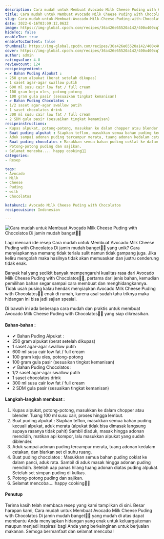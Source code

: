 ```yaml
---
description: Cara mudah untuk Membuat Avocado Milk Cheese Puding with Chocolatos Di jamin mudah banget"
title: Cara mudah untuk Membuat Avocado Milk Cheese Puding with Chocolatos Di jamin mudah banget
slug: Cara-mudah-untuk-Membuat-Avocado-Milk-Cheese-Puding-with-Chocolatos-Di-jamin-mudah-banget
date: 2022-6-16T03:09:12.063Z
image: https://img-global.cpcdn.com/recipes/36a426e65520a142/400x400cq70/photo.jpg
hideToc: false
enableToc: true
enableTocContent: false
thumbnail: https://img-global.cpcdn.com/recipes/36a426e65520a142/400x400cq70/photo.jpg
cover: https://img-global.cpcdn.com/recipes/36a426e65520a142/400x400cq70/photo.jpg
author: admin
ratingvalue: 4.8
reviewcount: 124
recipeingredient:
- ✔ Bahan Puding Alpukat :
- 250 gram alpukat (berat setelah dikupas)
- 1 saset agar-agar swallow putih
- 600 ml susu cair low fat / full cream
- 100 gram keju oles, potong-potong
- 100 gram gula pasir (sesuaikan tingkat kemanisan)
- ✔ Bahan Puding Chocolatos :
- 1/2 saset agar-agar swallow putih
- 1 saset chocolatos drink
- 300 ml susu cair low fat / full cream
- 2 SDM gula pasir (sesuaikan tingkat kemanisan)
recipeinstructions:
- Kupas alpukat, potong-potong, masukkan ke dalam chopper atau blender. Tuang 100 ml susu cair, proses hingga lembut.
- Buat puding alpukat : Siapkan teflon, masukkan semua bahan puding kecuali alpukat, aduk merata (alpukat tidak bisa dimasak langsung supaya rasanya tidak pahit) Sambil diaduk, masak hingga adonan mendidih, matikan api kompor, lalu masukkan alpukat yang sudah diblender.
- Aduk sampai adonan puding tercampur merata, tuang adonan kedalam cetakan, dan biarkan set di suhu ruang.
- Buat puding chocolatos : Masukkan semua bahan puding coklat ke dalam panci, aduk rata. Sambil di aduk masak hingga adonan puding mendidih. Setelah uap panas hilang tuang adonan diatas puding alpukat. Setelah set simpan puding di kulkas.
- Potong-potong puding dan sajikan.
- Selamat mencoba.... happy cooking💚🤎
categories:
- Resep

tags:
- Avocado
- Milk
- Cheese
- Puding
- with
- Chocolatos

katakunci: Avocado Milk Cheese Puding with Chocolatos
recipecuisine: Indonesian

---
```


![Cara mudah untuk Membuat Avocado Milk Cheese Puding with Chocolatos Di jamin mudah banget👩‍🍳](https://img-global.cpcdn.com/recipes/36a426e65520a142/400x400cq70/photo.jpg)

Lagi mencari ide resep Cara mudah untuk Membuat Avocado Milk Cheese Puding with Chocolatos Di jamin mudah banget👩‍🍳 yang unik? Cara menyiapkannya memang tidak terlalu sulit namun tidak gampang juga. Jika keliru mengolah maka hasilnya tidak akan memuaskan dan justru cenderung tidak enak.

Banyak hal yang sedikit banyak mempengaruhi kualitas rasa dari Avocado Milk Cheese Puding with Chocolatos👩‍🍳, pertama dari jenis bahan, kemudian pemilihan bahan segar sampai cara membuat dan menghidangkannya. Tidak usah pusing kalau hendak menyiapkan Avocado Milk Cheese Puding with Chocolatos👩‍🍳 enak di rumah, karena asal sudah tahu triknya maka hidangan ini bisa jadi sajian spesial.

Di bawah ini ada beberapa cara mudah dan praktis untuk membuat Avocado Milk Cheese Puding with Chocolatos👩‍🍳 yang siap dikreasikan.

<!--inarticleads1-->

#### Bahan-bahan :

- ✔ Bahan Puding Alpukat :
- 250 gram alpukat (berat setelah dikupas)
- 1 saset agar-agar swallow putih
- 600 ml susu cair low fat / full cream
- 100 gram keju oles, potong-potong
- 100 gram gula pasir (sesuaikan tingkat kemanisan)
- ✔ Bahan Puding Chocolatos :
- 1/2 saset agar-agar swallow putih
- 1 saset chocolatos drink
- 300 ml susu cair low fat / full cream
- 2 SDM gula pasir (sesuaikan tingkat kemanisan)

<!--inarticleads2-->

#### Langkah-langkah membuat :

1. Kupas alpukat, potong-potong, masukkan ke dalam chopper atau blender. Tuang 100 ml susu cair, proses hingga lembut.
1. Buat puding alpukat : Siapkan teflon, masukkan semua bahan puding kecuali alpukat, aduk merata (alpukat tidak bisa dimasak langsung supaya rasanya tidak pahit) Sambil diaduk, masak hingga adonan mendidih, matikan api kompor, lalu masukkan alpukat yang sudah diblender.
1. Aduk sampai adonan puding tercampur merata, tuang adonan kedalam cetakan, dan biarkan set di suhu ruang.
1. Buat puding chocolatos : Masukkan semua bahan puding coklat ke dalam panci, aduk rata. Sambil di aduk masak hingga adonan puding mendidih. Setelah uap panas hilang tuang adonan diatas puding alpukat. Setelah set simpan puding di kulkas.
1. Potong-potong puding dan sajikan.
1. Selamat mencoba.... happy cooking💚🤎

#### Penutup

Terima kasih telah membaca resep yang kami tampilkan di sini. Besar harapan kami, Cara mudah untuk Membuat Avocado Milk Cheese Puding with Chocolatos Di jamin mudah banget👩‍🍳 yang mudah di atas dapat membantu Anda menyiapkan hidangan yang enak untuk keluarga/teman maupun menjadi inspirasi bagi Anda yang berkeinginan untuk berjualan makanan. Semoga bermanfaat dan selamat mencoba!